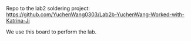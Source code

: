 Repo to the lab2 soldering project: https://github.com/YuchenWang0303/Lab2b-YuchenWang-Worked-with-Katrina-Ji

We use this board to perform the lab.
